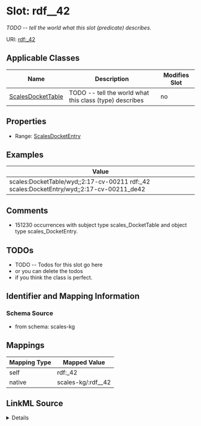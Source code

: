 

# Slot: rdf__42


_TODO -- tell the world what this slot (predicate) describes._





URI: [rdf:_42](http://www.w3.org/1999/02/22-rdf-syntax-ns#_42)



<!-- no inheritance hierarchy -->





## Applicable Classes

| Name | Description | Modifies Slot |
| --- | --- | --- |
| [ScalesDocketTable](../classes/ScalesDocketTable.md) | TODO -- tell the world what this class (type) describes |  no  |







## Properties

* Range: [ScalesDocketEntry](../classes/ScalesDocketEntry.md)






## Examples

| Value |
| --- |
| scales:DocketTable/wyd;;2:17-cv-00211 rdf:_42 scales:DocketEntry/wyd;;2:17-cv-00211_de42 |

## Comments

* 151230 occurrences with subject type scales_DocketTable and object type scales_DocketEntry.

## TODOs

* TODO -- Todos for this slot go here
* or you can delete the todos
* if you think the class is perfect.

## Identifier and Mapping Information







### Schema Source


* from schema: scales-kg




## Mappings

| Mapping Type | Mapped Value |
| ---  | ---  |
| self | rdf:_42 |
| native | scales-kg/:rdf__42 |




## LinkML Source

<details>
```yaml
name: rdf__42
description: TODO -- tell the world what this slot (predicate) describes.
todos:
- TODO -- Todos for this slot go here
- or you can delete the todos
- if you think the class is perfect.
comments:
- 151230 occurrences with subject type scales_DocketTable and object type scales_DocketEntry.
examples:
- value: scales:DocketTable/wyd;;2:17-cv-00211 rdf:_42 scales:DocketEntry/wyd;;2:17-cv-00211_de42
from_schema: scales-kg
rank: 1000
slot_uri: rdf:_42
alias: rdf__42
domain_of:
- scales_DocketTable
range: scales_DocketEntry

```
</details>